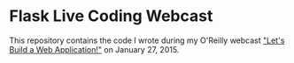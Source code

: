 # Flask Live Coding Webcast

This repository contains the code I wrote during my O'Reilly webcast ["Let's Build a Web Application!"](http://www.oreilly.com/pub/e/3260) on January 27, 2015.

